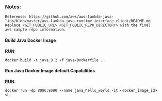 <!---
Copyright 2021 Amazon.com, Inc. or its affiliates. All Rights Reserved.
Permission is hereby granted, free of charge, to any person obtaining a copy of this
software and associated documentation files (the "Software"), to deal in the Software
without restriction, including without limitation the rights to use, copy, modify,
merge, publish, distribute, sublicense, and/or sell copies of the Software, and to
permit persons to whom the Software is furnished to do so.

THE SOFTWARE IS PROVIDED "AS IS", WITHOUT WARRANTY OF ANY KIND, EXPRESS OR IMPLIED,
INCLUDING BUT NOT LIMITED TO THE WARRANTIES OF MERCHANTABILITY, FITNESS FOR A
PARTICULAR PURPOSE AND NONINFRINGEMENT. IN NO EVENT SHALL THE AUTHORS OR COPYRIGHT
HOLDERS BE LIABLE FOR ANY CLAIM, DAMAGES OR OTHER LIABILITY, WHETHER IN AN ACTION
OF CONTRACT, TORT OR OTHERWISE, ARISING FROM, OUT OF OR IN CONNECTION WITH THE
SOFTWARE OR THE USE OR OTHER DEALINGS IN THE SOFTWARE.
Java Dockerfile
-->

### Notes:
```
Reference: https://github.com/aws/aws-lambda-java-libs/blob/master/aws-lambda-java-runtime-interface-client/README.md
Replace <GIT_PUBLIC_URL> <GIT_PUBLIC_REPO_DIRECTORY> with the final aws sample repo information.
```

#### Build Java Docker Image
**RUN:** 
```
docker build -t java_0.2 -f java/Dockerfile .
```

#### Run Java Docker Image default Capabilities
**RUN:**
```
docker run -dp 8090:8090 --name java_hello_world -it <docker_image_id> sh
```